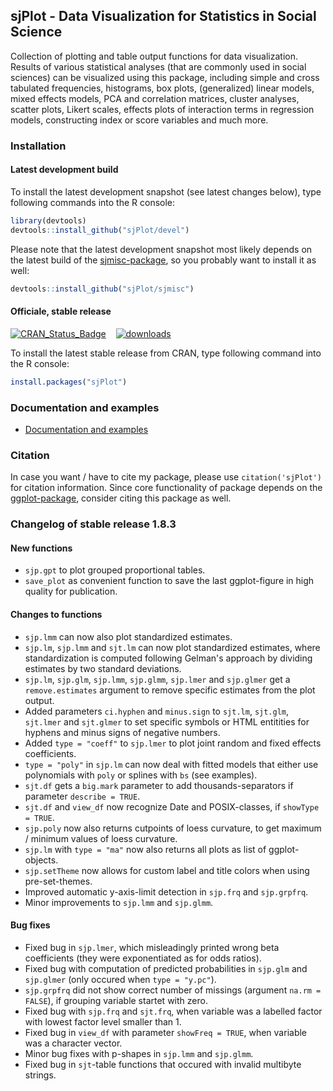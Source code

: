 sjPlot - Data Visualization for Statistics in Social Science
------------------------------------------------------------------------------
Collection of plotting and table output functions for data visualization. Results of various statistical analyses (that are commonly used in social sciences) can be visualized using this package, including simple and cross tabulated frequencies, histograms, box plots, (generalized) linear models, mixed effects models, PCA and correlation matrices, cluster analyses, scatter plots, Likert scales, effects plots of interaction terms in regression models, constructing index or score variables and much more.


### Installation

#### Latest development build

To install the latest development snapshot (see latest changes below), type following commands into the R console:

```r
library(devtools)
devtools::install_github("sjPlot/devel")
```

Please note that the latest development snapshot most likely depends on the latest build of the [sjmisc-package](https://github.com/sjPlot/sjmisc), so you probably want to install it as well:

```r
devtools::install_github("sjPlot/sjmisc")
```

#### Officiale, stable release
[![CRAN_Status_Badge](http://www.r-pkg.org/badges/version/sjPlot)](http://cran.r-project.org/package=sjPlot) 
&#160;&#160;
[![downloads](http://cranlogs.r-pkg.org/badges/sjPlot)](http://cranlogs.r-pkg.org/)

To install the latest stable release from CRAN, type following command into the R console:

```r
install.packages("sjPlot")
```

### Documentation and examples

- [Documentation and examples](http://www.strengejacke.de/sjPlot/)


### Citation

In case you want / have to cite my package, please use `citation('sjPlot')` for citation information. Since core functionality of package depends on the [ggplot-package](http://cran.r-project.org/package=ggplot2), consider citing this package as well.

### Changelog of stable release 1.8.3

#### New functions
* `sjp.gpt` to plot grouped proportional tables.
* `save_plot` as convenient function to save the last ggplot-figure in high quality for publication.

#### Changes to functions
* `sjp.lmm` can now also plot standardized estimates.
* `sjp.lm`, `sjp.lmm` and `sjt.lm` can now plot standardized estimates, where standardization is computed following Gelman's approach by dividing estimates by two standard deviations.
* `sjp.lm`, `sjp.glm`, `sjp.lmm`, `sjp.glmm`, `sjp.lmer` and `sjp.glmer` get a `remove.estimates` argument to remove specific estimates from the plot output.
* Added parameters `ci.hyphen` and `minus.sign` to `sjt.lm`, `sjt.glm`, `sjt.lmer` and `sjt.glmer` to set specific symbols or HTML entitities for hyphens and minus signs of negative numbers.
* Added `type = "coeff"` to `sjp.lmer` to plot joint random and fixed effects coefficients.
* `type = "poly"` in `sjp.lm` can now deal with fitted models that either use polynomials with `poly` or splines with `bs` (see examples).
* `sjt.df` gets a `big.mark` parameter to add thousands-separators if parameter `describe = TRUE`.
* `sjt.df` and `view_df` now recognize Date and POSIX-classes, if `showType = TRUE`.
* `sjp.poly` now also returns cutpoints of loess curvature, to get maximum / minimum values of loess curvature.
* `sjp.lm` with `type = "ma"` now also returns all plots as list of ggplot-objects.
* `sjp.setTheme` now allows for custom label and title colors when using pre-set-themes.
* Improved automatic y-axis-limit detection in `sjp.frq` and `sjp.grpfrq`.
* Minor improvements to `sjp.lmm` and `sjp.glmm`.

#### Bug fixes
* Fixed bug in `sjp.lmer`, which misleadingly printed wrong beta coefficients (they were exponentiated as for odds ratios).
* Fixed bug with computation of predicted probabilities in `sjp.glm` and `sjp.glmer` (only occured when `type = "y.pc"`).
* `sjp.grpfrq` did not show correct number of missings (argument `na.rm = FALSE`), if grouping variable startet with zero.
* Fixed bug with `sjp.frq` and `sjt.frq`, when variable was a labelled factor with lowest factor level smaller than 1.
* Fixed bug in `view_df` with parameter `showFreq = TRUE`, when variable was a character vector.
* Minor bug fixes with p-shapes in `sjp.lmm` and `sjp.glmm`.
* Fixed bug in `sjt`-table functions that occured with invalid multibyte strings.
